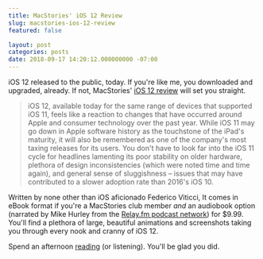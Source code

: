 ```yaml
---
title: MacStories' iOS 12 Review
slug: macstories-ios-12-review
featured: false

layout: post
categories: posts
date: 2018-09-17 14:20:12.000000000 -07:00
---
```


iOS 12 released to the public, today. If you're like me, you downloaded and upgraded, already. If not, MacStories' [iOS 12 review](https://www.macstories.net/stories/ios-12-the-macstories-review/?utm_source=johnathan.org&utm_medium=post&utm_campaign=linked_post&utm_content=body_link1) will set you straight.

>  iOS 12, available today for the same range of devices that supported iOS 11, feels like a reaction to changes that have occurred around Apple and consumer technology over the past year.
> While iOS 11 may go down in Apple software history as the touchstone of the iPad's maturity, it will also be remembered as one of the company's most taxing releases for its users. You don't have to look far into the iOS 11 cycle for headlines lamenting its poor stability on older hardware, plethora of design inconsistencies (which were noted time and time again), and general sense of sluggishness – issues that may have contributed to a slower adoption rate than 2016's iOS 10.

Written by none other than iOS aficionado Federico Viticci, It comes in eBook format if you're a MacStories club member _and_ an audiobook option (narrated by Mike Hurley from the [Relay.fm podcast network](https://relay.fm/?utm_source=johnathan.org&utm_medium=post&utm_campaign=linked_post&utm_content=referenced_body_link)) for $9.99. You'll find a plethora of large, beautiful animations and screenshots taking you through every nook and cranny of iOS 12.

Spend an afternoon [reading](https://www.macstories.net/stories/ios-12-the-macstories-review/?utm_source=johnathan.org&utm_medium=post&utm_campaign=linked_post&utm_content=body_link2) (or listening). You'll be glad you did.

